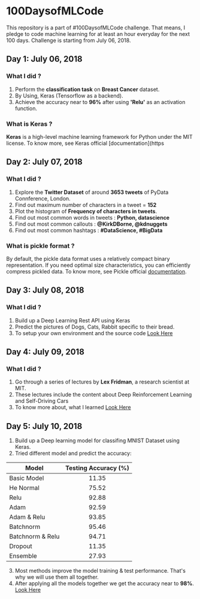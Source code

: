 # 100DaysofMLCode
This repository is a part of #100DaysofMLCode challenge. That means, I pledge to code machine learning for at least an hour everyday for the next 100 days.
Challenge is starting from July 06, 2018.

## Day 1: July 06, 2018

### What I did ?

1. Perform the <b>classification task</b> on <b>Breast Cancer</b> dataset.
2. By Using, Keras (Tensorflow as a backend).
3. Achieve the accuracy near to <b>96%</b> after using <b>'Relu'</b> as an activation function.

### What is Keras ?

<b>Keras</b> is a high-level machine learning framework for Python under the MIT license.
To know more, see Keras official [documentation](https

## Day 2: July 07, 2018

### What I did ?

1. Explore the <b>Twitter Dataset</b> of around <b>3653 tweets</b> of PyData Connference, London.
2. Find out maximum number of characters in a tweet = <b>152</b>
3. Plot the histogram of <b>Frequency of characters in tweets</b>.
4. Find out most common words in tweets : <b>Python, datascience</b>
5. Find out most common callouts : <b>@KirkDBorne, @kdnuggets</b>
6. Find out most common hashtags : <b>#DataScience, #BigData</b>

### What is pickle format ?

By default, the pickle data format uses a relatively compact binary representation. 
If you need optimal size characteristics, you can efficiently compress pickled data.
To know more, see Pickle official [documentation](https://docs.python.org/3/library/pickle.html#data-stream-format).


## Day 3: July 08, 2018

### What I did ?

1. Build up a Deep Learning Rest API using Keras
2. Predict the pictures of Dogs, Cats, Rabbit specific to their bread.
3. To setup your own environment and the source code [Look Here](https://github.com/Praneet460/100DaysofMLCode/tree/master/July_08_2018)


## Day 4: July 09, 2018

### What I did ?

1. Go through a series of lectures by <b>Lex Fridman</b>, a research scientist at MIT.
2. These lectures include the content about Deep Reinforcement Learning and Self-Driving Cars
3. To know more about, what I learned [Look Here](https://github.com/Praneet460/100DaysofMLCode/tree/master/July_09_2018)

## Day 5: July 10, 2018

1. Build up a Deep learning model for classifing MNIST Dataset using Keras.
2. Tried different model and predict the accuracy:

| Model         | Testing Accuracy (%) | 
| ------------- |:----------------:    | 
| Basic Model   | 11.35                | 
| He Normal     | 75.52                | 
| Relu          | 92.88                | 
| Adam          | 92.59                | 
| Adam & Relu   | 93.85                | 
| Batchnorm     | 95.46                |
| Batchnorm & Relu | 94.71                |
| Dropout       | 11.35                |
| Ensemble      | 27.93                |

3. Most methods improve the model training & test performance. That's why we will use them all together.
4. After applying all the models together we get the accuracy near to <b>98%</b>. [Look Here](https://github.com/Praneet460/100DaysofMLCode/blob/master/July_10_2018/Final_Model.ipynb)
